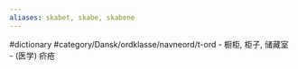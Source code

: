 ```yaml
---
aliases: skabet, skabe, skabene
---
```

#dictionary 
#category/Dansk/ordklasse/navneord/t-ord 
	- 橱柜, 柜子, 储藏室
	- (医学) 疥疮